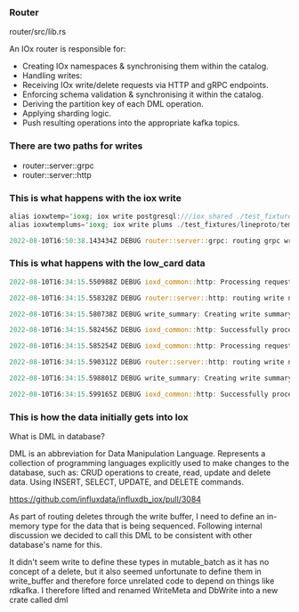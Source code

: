 
### Router

router/src/lib.rs

An IOx router is responsible for:

* Creating IOx namespaces & synchronising them within the catalog.
* Handling writes:
* Receiving IOx write/delete requests via HTTP and gRPC endpoints.
* Enforcing schema validation & synchronising it within the catalog.
* Deriving the partition key of each DML operation.
* Applying sharding logic.
* Push resulting operations into the appropriate kafka topics.


### There are two paths for writes

* router::server::grpc
* router::server::http

### This is what happens with the iox write

```rust
alias ioxwtemp='ioxg; iox write postgresql:///iox_shared ./test_fixtures/lineproto/temperature.lp --host http://localhost:8081'
alias ioxwtemplums='ioxg; iox write plums ./test_fixtures/lineproto/temperature.lp --host http://localhost:8081'
```

```rust
2022-08-10T16:50:38.143434Z DEBUG router::server::grpc: routing grpc write num_tables=1 namespace=postgresql:///iox_shared
```

### This is what happens with the low_card data

```rust
2022-08-10T16:34:15.550988Z DEBUG ioxd_common::http: Processing request request=Request { method: POST, uri: /api/v2/write?org=26f7e5a4b7be365b&bucket=917b97a92e883afc, version: HTTP/1.1, headers: {"accept": "*/*", "host": "localhost:8080", "content-length": "930"}, body: Body(Streaming) }

2022-08-10T16:34:15.558328Z DEBUG router::server::http: routing write num_lines=10 num_fields=10 num_tables=10 precision=Nanoseconds body_size=930 namespace=26f7e5a4b7be365b_917b97a92e883afc org=26f7e5a4b7be365b bucket=917b97a92e883afc

2022-08-10T16:34:15.580738Z DEBUG write_summary: Creating write summary metas=[[DmlMeta { sequence: Some(Sequence { sequencer_id: 0, sequence_number: SequenceNumber(6) }), producer_ts: Some(2022-08-10T16:34:15.566325+00:00), span_ctx: None, bytes_read: Some(3752) }]]

2022-08-10T16:34:15.582456Z DEBUG ioxd_common::http: Successfully processed request response=Response { status: 204, version: HTTP/1.1, headers: {"x-iox-write-token": "eyJzZXF1ZW5jZXJzIjpbeyJzZXF1ZW5jZU51bWJlcnMiOlsiNiJdfV19"}, body: Body(Empty) }

2022-08-10T16:34:15.585254Z DEBUG ioxd_common::http: Processing request request=Request { method: POST, uri: /api/v2/write?org=26f7e5a4b7be365b&bucket=917b97a92e883afc, version: HTTP/1.1, headers: {"accept": "*/*", "host": "localhost:8080", "content-length": "940"}, body: Body(Streaming) }

2022-08-10T16:34:15.590312Z DEBUG router::server::http: routing write num_lines=10 num_fields=10 num_tables=10 precision=Nanoseconds body_size=940 namespace=26f7e5a4b7be365b_917b97a92e883afc org=26f7e5a4b7be365b bucket=917b97a92e883afc

2022-08-10T16:34:15.598801Z DEBUG write_summary: Creating write summary metas=[[DmlMeta { sequence: Some(Sequence { sequencer_id: 0, sequence_number: SequenceNumber(7) }), producer_ts: Some(2022-08-10T16:34:15.594217+00:00), span_ctx: None, bytes_read: Some(3752) }]]

2022-08-10T16:34:15.599165Z DEBUG ioxd_common::http: Successfully processed request response=Response { status: 204, version: HTTP/1.1, headers: {"x-iox-write-token": "eyJzZXF1ZW5jZXJzIjpbeyJzZXF1ZW5jZU51bWJlcnMiOlsiNyJdfV19"}, body: Body(Empty) }
```


### This is how the data initially gets into Iox

What is DML in database?

DML is an abbreviation for Data Manipulation Language. Represents a collection of programming languages explicitly used to make changes to the database, such as: CRUD operations to create, read, update and delete data. Using INSERT, SELECT, UPDATE, and DELETE commands.

https://github.com/influxdata/influxdb_iox/pull/3084

As part of routing deletes through the write buffer, I need to define an in-memory type for the data that is being sequenced. Following internal discussion we decided to call this DML to be consistent with other database's name for this.

It didn't seem write to define these types in mutable_batch as it has no concept of a delete, but it also seemed unfortunate to define them in write_buffer and therefore force unrelated code to depend on things like rdkafka. I therefore lifted and renamed WriteMeta and DbWrite into a new crate called dml